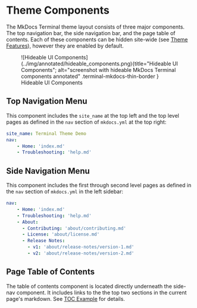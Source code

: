 # Theme Components

The MkDocs Terminal theme layout consists of three major components.  The top navigation bar, the side navigation bar, and the page table of contents.  Each of these components can be hidden site-wide (see [Theme Features](./features.md)), however they are enabled by default.

<section markdown>
<figure markdown>
![Hideable UI Components](../img/annotated/hideable_components.png){title="Hideable UI Components"; alt="screenshot with hideable MkDocs Terminal components annotated" .terminal-mkdocs-thin-border }
<figcaption>Hideable UI Components</figcaption>
</figure>
</section>

## Top Navigation Menu

This component includes the `site_name` at the top left and the top level pages as defined in the `nav` section of `mkdocs.yml` at the top right:

```yaml
site_name: Terminal Theme Demo
nav:
    - Home: 'index.md'
    - Troubleshooting: 'help.md'
```

## Side Navigation Menu

This component includes the first through second level pages as defined in the `nav` section of `mkdocs.yml` in the left sidebar:

```yaml
nav:
    - Home: 'index.md'
    - Troubleshooting: 'help.md'
    - About: 
      - Contributing: 'about/contributing.md'
      - License: 'about/license.md'
      - Release Notes:
        - v1: 'about/release-notes/version-1.md'
        - v2: 'about/release-notes/version-2.md'
```

## Page Table of Contents

The table of contents component is located directly underneath the side-nav component.  It includes links to the the top two sections in the current page's markdown.  See [TOC Example](../navigation/toc.md) for details.



